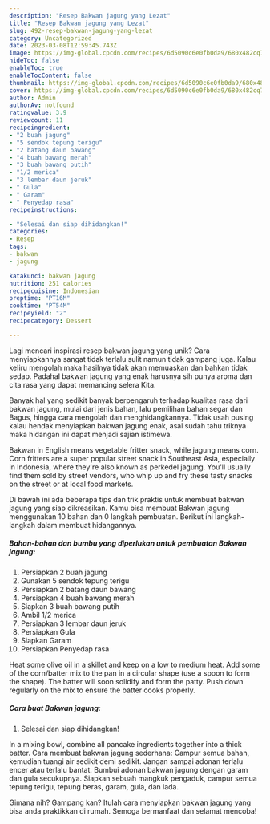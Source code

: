 ```yaml
---
description: "Resep Bakwan jagung yang Lezat"
title: "Resep Bakwan jagung yang Lezat"
slug: 492-resep-bakwan-jagung-yang-lezat
category: Uncategorized
date: 2023-03-08T12:59:45.743Z
image: https://img-global.cpcdn.com/recipes/6d5090c6e0fb0da9/680x482cq70/bakwan-jagung-foto-resep-utama.jpg
hideToc: false
enableToc: true
enableTocContent: false
thumbnail: https://img-global.cpcdn.com/recipes/6d5090c6e0fb0da9/680x482cq70/bakwan-jagung-foto-resep-utama.jpg
cover: https://img-global.cpcdn.com/recipes/6d5090c6e0fb0da9/680x482cq70/bakwan-jagung-foto-resep-utama.jpg
author: Admin
authorAv: notfound
ratingvalue: 3.9
reviewcount: 11
recipeingredient:
- "2 buah jagung"
- "5 sendok tepung terigu"
- "2 batang daun bawang"
- "4 buah bawang merah"
- "3 buah bawang putih"
- "1/2 merica"
- "3 lembar daun jeruk"
- " Gula"
- " Garam"
- " Penyedap rasa"
recipeinstructions:

- "Selesai dan siap dihidangkan!"
categories:
- Resep
tags:
- bakwan
- jagung

katakunci: bakwan jagung 
nutrition: 251 calories
recipecuisine: Indonesian
preptime: "PT16M"
cooktime: "PT54M"
recipeyield: "2"
recipecategory: Dessert

---
```





Lagi mencari inspirasi resep bakwan jagung yang unik? Cara menyiapkannya sangat tidak terlalu sulit namun tidak gampang juga. Kalau keliru mengolah maka hasilnya tidak akan memuaskan dan bahkan tidak sedap. Padahal bakwan jagung yang enak harusnya sih punya aroma dan cita rasa yang dapat memancing selera Kita.





Banyak hal yang sedikit banyak berpengaruh terhadap kualitas rasa dari bakwan jagung, mulai dari jenis bahan, lalu pemilihan bahan segar dan Bagus, hingga cara mengolah dan menghidangkannya. Tidak usah pusing kalau hendak menyiapkan bakwan jagung enak,      asal sudah tahu triknya maka hidangan ini dapat menjadi sajian istimewa.














Bakwan in English means vegetable fritter snack, while jagung means corn. Corn fritters are a super popular street snack in Southeast Asia, especially in Indonesia, where they&#39;re also known as perkedel jagung. You&#39;ll usually find them sold by street vendors, who whip up and fry these tasty snacks on the street or at local food markets.






Di bawah ini ada beberapa tips dan trik praktis untuk membuat bakwan jagung yang siap dikreasikan. Kamu bisa membuat Bakwan jagung menggunakan 10 bahan dan 0 langkah pembuatan. Berikut ini langkah-langkah dalam membuat hidangannya.

<!--inarticleads1-->

##### Bahan-bahan dan bumbu yang diperlukan untuk pembuatan Bakwan jagung:

1. Persiapkan 2 buah jagung
1. Gunakan 5 sendok tepung terigu
1. Persiapkan 2 batang daun bawang
1. Persiapkan 4 buah bawang merah
1. Siapkan 3 buah bawang putih
1. Ambil 1/2 merica
1. Persiapkan 3 lembar daun jeruk
1. Persiapkan  Gula
1. Siapkan  Garam
1. Persiapkan  Penyedap rasa


Heat some olive oil in a skillet and keep on a low to medium heat. Add some of the corn/batter mix to the pan in a circular shape (use a spoon to form the shape). The batter will soon solidify and form the patty. Push down regularly on the mix to ensure the batter cooks properly. 

<!--inarticleads2-->

##### Cara buat Bakwan jagung:


1. Selesai dan siap dihidangkan!

In a mixing bowl, combine all pancake ingredients together into a thick batter. Cara membuat bakwan jagung sederhana: Campur semua bahan, kemudian tuangi air sedikit demi sedikit. Jangan sampai adonan terlalu encer atau terlalu bantat. Bumbui adonan bakwan jagung dengan garam dan gula secukupnya. Siapkan sebuah mangkuk pengaduk, campur semua tepung terigu, tepung beras, garam, gula, dan lada. 

Gimana nih? Gampang kan? Itulah cara menyiapkan bakwan jagung yang bisa anda praktikkan di rumah. Semoga bermanfaat dan selamat mencoba!
